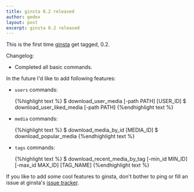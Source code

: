 ```yaml
---
title: ginsta 0.2 released
author: gedex
layout: post
excerpt: ginsta 0.2 released
---
```



This is the first time [ginsta](https://github.com/gedex/ginsta) get tagged, 0.2.

Changelog:

- Completed all basic commands.

In the future I'd like to add following features:

* `users` commands:

   {%highlight text %}
   $ download_user_media [-path PATH] [USER_ID]
   $ download_user_liked_media [-path PATH]
   {%endhighlight text %}

* `media` commands:

   {%highlight text %}
   $ download_media_by_id [MEDIA_ID]
   $ download_popular_media
   {%endhighlight text %}

* `tags` commands:

   {%highlight text %}
   $ download_recent_media_by_tag [-min_id MIN_ID] [-max_id MAX_ID] [TAG_NAME]
   {%endhighlight text %}

If you like to add some cool features to ginsta, don't bother to ping or
fill an issue at ginsta's [issue tracker](https://github.com/gedex/ginsta/issues).

